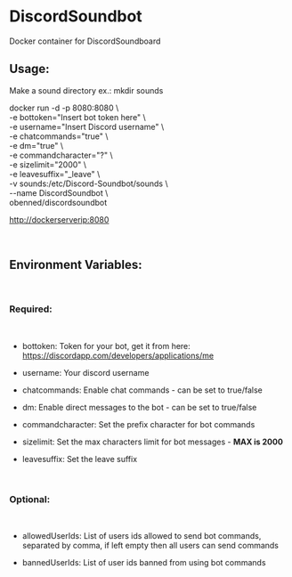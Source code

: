 DiscordSoundbot
======================

Docker container for DiscordSoundboard
 

Usage:
------

Make a sound directory ex.: mkdir sounds

docker run -d -p 8080:8080 \\  
-e bottoken="Insert bot token here" \\  
-e username="Insert Discord username" \\  
-e chatcommands="true" \\  
-e dm="true" \\  
-e commandcharacter="?" \\  
-e sizelimit="2000" \\  
-e leavesuffix="_leave" \\  
-v sounds:/etc/Discord-Soundbot/sounds \\  
--name DiscordSoundbot \\  
obenned/discordsoundbot
 

<http://dockerserverip:8080>

 

Environment Variables:
----------------------

 

### Required:

 

-   bottoken: Token for your bot, get it from here:
    <https://discordapp.com/developers/applications/me>

-   username: Your discord username

-   chatcommands: Enable chat commands - can be set to true/false

-   dm: Enable direct messages to the bot - can be set to true/false

-   commandcharacter: Set the prefix character for bot commands

-   sizelimit: Set the max characters limit for bot messages - **MAX is 2000**

-   leavesuffix: Set the leave suffix

 

### Optional:

 

-   allowedUserIds: List of users ids allowed to send bot commands, separated by
    comma, if left empty then all users can send commands

-   bannedUserIds: List of user ids banned from using bot commands